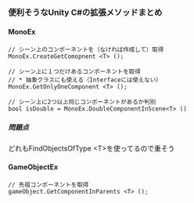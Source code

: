 ### 便利そうなUnity C#の拡張メソッドまとめ

#### MonoEx

```
// シーン上のコンポーネントを（なければ作成して）取得
MonoEx.CreateGetComopnent <T> ();

// シーン上に１つだけあるコンポーネントを取得
// * 抽象クラスにも使える（Interfaceには使えない）
MonoEx.GetOnlyOneComponent <T> ();

// シーン上に2つ以上同じコンポーネントがあるか判別
bool isDouble = MonoEx.DoubleComponentInScene<T> ()
```

##### 問題点
どれもFindObjectsOfType \<T\>を使ってるので重そう
  
  
#### GameObjectEx
```
// 先祖コンポーネントを取得
gameObject.GetComponentInParents <T> ();
```
